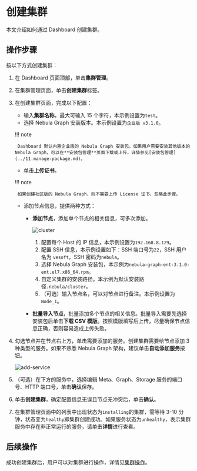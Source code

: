 # 创建集群

本文介绍如何通过 Dashboard 创建集群。

## 操作步骤

按以下方式创建集群：

1. 在 Dashboard 页面顶部，单击**集群管理**。
2. 在集群管理页面，单击**创建集群**标签。
3. 在创建集群页面，完成以下配置：
   - 输入**集群名称**，最大可输入 15 个字符，本示例设置为`test`。
   - 选择 Nebula Graph 安装版本。本示例设置为`企业版 v3.1.0`。

    !!! note

        Dashboard 默认内置企业版的 Nebula Graph 安装包。如果用户需要安装其他版本的 Nebula Graph，可以在**安装包管理**页面下载或上传，详情参见[安装包管理](../11.manage-package.md)。

   - 单击**上传证书**。

    !!! note

        如果创建社区版的 Nebula Graph，则不需要上传 License 证书，忽略此步骤。   

   - 添加节点信息，提供两种方式：
   
     - **添加节点**，添加单个节点的相关信息，可多次添加。

       ![cluster](https://docs-cdn.nebula-graph.com.cn/figures/create-cluster-2022-04-08_cn.png)

       1. 配置每个 Host 的 IP 信息，本示例设置为`192.168.8.129`。
       2. 配置 SSH 信息，本示例设置如下：SSH 端口号为`22`，SSH 用户名为 `vesoft`，SSH 密码为`nebula`。
       3. 选择 Nebula Graph 安装包，本示例为`nebula-graph-ent-3.1.0-ent.el7.x86_64.rpm`。
       4. 自定义集群的安装路径。本示例为默认安装路径`.nebula/cluster`。
       5. （可选）输入节点名，可以对节点进行备注。本示例设置为`Node_1`。       

     - **批量导入节点**，批量添加多个节点的相关信息。批量导入需要先选择安装包后单击**下载 CSV 模版**。按照模版填写后上传，尽量确保节点信息正确，否则容易造成上传失败。

4. 勾选节点并在节点右上方，单击需要添加的服务。创建集群需要给节点添加 3 种类型的服务。如果不熟悉 Nebula Graph 架构，建议单击**自动添加服务**按钮。

   ![add-service](https://docs-cdn.nebula-graph.com.cn/figures/add-service-2022-04-08_cn.png)

5. （可选）在下方的服务中，选择编辑 Meta、Graph、Storage 服务的端口号、HTTP 端口号，单击**确认**保存。

6. 单击**创建集群**，确定配置信息无误且节点无冲突后，单击**确认**。

7. 在集群管理页面中的列表中出现状态为`installing`的集群，需等待 3-10 分钟，状态变为`healthy`即集群创建成功。如果服务状态为`unhealthy`，表示集群服务中存在非正常运行的服务，请单击**详情**进行查看。

## 后续操作

成功创建集群后，用户可以对集群进行操作，详情见[集群操作](../4.cluster-operator/4.manage.md)。
